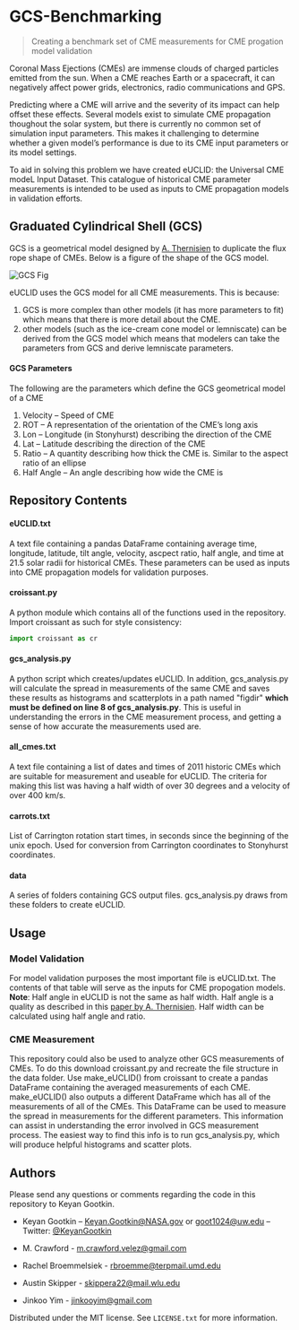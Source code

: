 # GCS-Benchmarking
> Creating a benchmark set of CME measurements for CME progation model validation

Coronal Mass Ejections (CMEs) are immense clouds of charged particles emitted from the sun. When a CME reaches Earth or a spacecraft, it can negatively affect power grids, electronics, radio communications and GPS.

Predicting where a CME will arrive and the severity of its impact can help offset these effects. Several models exist to simulate CME propagation thoughout the solar system, but there is currently no common set of simulation input parameters. This makes it challenging to determine whether a given model’s performance is due to its CME input parameters or its model settings.

To aid in solving this problem we have created eUCLID: the Universal CME modeL Input Dataset. This catalogue of historical CME parameter measurements is intended to be used as inputs to CME propagation models in validation efforts.


## Graduated Cylindrical Shell (GCS)

GCS is a geometrical model designed by [A. Thernisien](http://iopscience.iop.org/article/10.1088/0067-0049/194/2/33/meta) to duplicate the flux rope shape of CMEs. Below is a figure of the shape of the GCS model.

![GCS Fig](http://cdn.iopscience.com/images/0067-0049/194/2/33/Full/apjs389854f1_lr.jpg)

eUCLID uses the GCS model for all CME measurements. This is because:
1) GCS is more complex than other models (it has more parameters to fit) which means that there is more detail about the CME.
2) other models (such as the ice-cream cone model or lemniscate) can be derived from the GCS model which means that modelers can take the parameters from GCS and derive lemniscate parameters.

#### GCS Parameters

The following are the parameters which define the GCS geometrical model of a CME

1. Velocity – Speed of CME
2. ROT – A representation of the orientation of the CME’s long axis
3. Lon – Longitude (in Stonyhurst) describing the direction of the CME
4. Lat – Latitude describing the direction of the CME
5. Ratio – A quantity describing how thick the CME is. Similar to the aspect ratio of an ellipse
6. Half Angle – An angle describing how wide the CME is 


## Repository Contents

#### eUCLID.txt

A text file containing a pandas DataFrame containing average time, longitude, latitude, tilt angle, velocity, ascpect ratio, half angle, and time at 21.5 solar radii for historical CMEs. These parameters can be used as inputs into CME propagation models for validation purposes.

#### croissant.py

A python module which contains all of the functions used in the repository. Import croissant as such for style consistency: 
```python
import croissant as cr
```

#### gcs_analysis.py

A python script which creates/updates eUCLID. In addition, gcs_analysis.py will calculate the spread in measurements of the same CME and saves these results as histograms and scatterplots in a path named "figdir" __which must be defined on line 8 of gcs_analysis.py__. This is useful in understanding the errors in the CME measurement process, and getting a sense of how accurate the measurements used are.

#### all_cmes.txt 

A text file containing a list of dates and times of 2011 historic CMEs which are suitable for measurement and useable for eUCLID. The criteria for making this list was having a half width of over 30 degrees and a velocity of over 400 km/s.

#### carrots.txt

List of Carrington rotation start times, in seconds since the beginning of the unix epoch. Used for conversion from Carrington coordinates to Stonyhurst coordinates.

#### data 

A series of folders containing GCS output files. gcs_analysis.py draws from these folders to create eUCLID. 


## Usage

### Model Validation

For model validation purposes the most important file is eUCLID.txt. The contents of that table will serve as the inputs for CME propogation models. __Note__: Half angle in eUCLID is not the same as half width. Half angle is a quality as described in this [paper by A. Thernisien](http://iopscience.iop.org/article/10.1088/0067-0049/194/2/33/meta). Half width can be calculated using half angle and ratio.

### CME Measurement

This repository could also be used to analyze other GCS measurements of CMEs. To do this download croissant.py and recreate the file structure in the data folder. Use make_eUCLID() from croissant to create a pandas DataFrame containing the averaged measurements of each CME. make_eUCLID() also outputs a different DataFrame which has all of the measurements of all of the CMEs. This DataFrame can be used to measure the spread in measurements for the different parameters. This information can assist in understanding the error involved in GCS measurement process. The easiest way to find this info is to run gcs_analysis.py, which will produce helpful histograms and scatter plots.

## Authors

Please send any questions or comments regarding the code in this repository to Keyan Gootkin.

* Keyan Gootkin – Keyan.Gootkin@NASA.gov or goot1024@uw.edu – Twitter: [@KeyanGootkin](https://twitter.com/KeyanGootkin) 

* M. Crawford - m.crawford.velez@gmail.com

* Rachel Broemmelsiek - rbroemme@terpmail.umd.edu

* Austin Skipper - skippera22@mail.wlu.edu

* Jinkoo Yim - jinkooyim@gmail.com



Distributed under the MIT license. See ``LICENSE.txt`` for more information.


<!-- Markdown link & img dfn's -->
[npm-image]: https://img.shields.io/npm/v/datadog-metrics.svg?style=flat-square
[npm-url]: https://npmjs.org/package/datadog-metrics
[npm-downloads]: https://img.shields.io/npm/dm/datadog-metrics.svg?style=flat-square
[travis-image]: https://img.shields.io/travis/dbader/node-datadog-metrics/master.svg?style=flat-square
[travis-url]: https://travis-ci.org/dbader/node-datadog-metrics
[wiki]: https://github.com/yourname/yourproject/wiki
